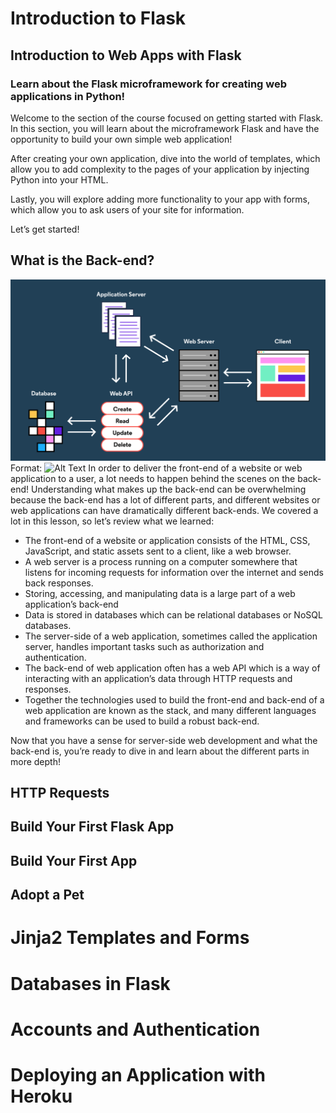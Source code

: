 # Introduction to Flask
## Introduction to Web Apps with Flask
### Learn about the Flask microframework for creating web applications in Python!
Welcome to the section of the course focused on getting started with Flask. In this section, you will learn about the microframework Flask and have the opportunity to build your own simple web application!

After creating your own application, dive into the world of templates, which allow you to add complexity to the pages of your application by injecting Python into your HTML.

Lastly, you will explore adding more functionality to your app with forms, which allow you to ask users of your site for information.

Let’s get started!

## What is the Back-end?
![GitHub Logo](images/Node_8.svg)
Format: ![Alt Text](url)
In order to deliver the front-end of a website or web application to a user, a lot needs to happen behind the scenes on the back-end! Understanding what makes up the back-end can be overwhelming because the back-end has a lot of different parts, and different websites or web applications can have dramatically different back-ends. We covered a lot in this lesson, so let’s review what we learned:

* The front-end of a website or application consists of the HTML, CSS, JavaScript, and static assets sent to a client, like a web browser.
* A web server is a process running on a computer somewhere that listens for incoming requests for information over the internet and sends back responses.
* Storing, accessing, and manipulating data is a large part of a web application’s back-end
* Data is stored in databases which can be relational databases or NoSQL databases.
* The server-side of a web application, sometimes called the application server, handles important tasks such as authorization and authentication.
* The back-end of web application often has a web API which is a way of interacting with an application’s data through HTTP requests and responses.
* Together the technologies used to build the front-end and back-end of a web application are known as the stack, and many different languages and frameworks can be used to build a robust back-end.

Now that you have a sense for server-side web development and what the back-end is, you’re ready to dive in and learn about the different parts in more depth!

## HTTP Requests
## Build Your First Flask App
## Build Your First App
## Adopt a Pet
# Jinja2 Templates and Forms
# Databases in Flask
# Accounts and Authentication
# Deploying an Application with Heroku
